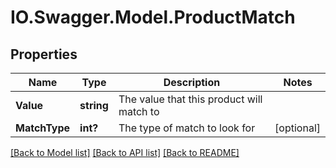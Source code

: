 # IO.Swagger.Model.ProductMatch
## Properties

Name | Type | Description | Notes
------------ | ------------- | ------------- | -------------
**Value** | **string** | The value that this product will match to | 
**MatchType** | **int?** | The type of match to look for | [optional] 

[[Back to Model list]](../README.md#documentation-for-models) [[Back to API list]](../README.md#documentation-for-api-endpoints) [[Back to README]](../README.md)

